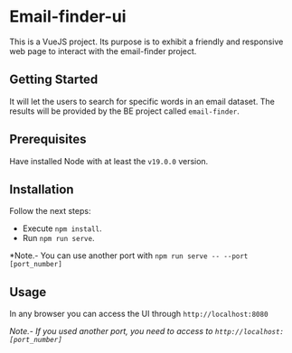 # Email-finder-ui

This is a VueJS project. Its purpose is to exhibit a friendly and responsive web page to interact with the email-finder project.

## Getting Started

It will let the users to search for specific words in an email dataset. The results will be provided by the BE project called `email-finder`.

## Prerequisites

Have installed Node with at least the `v19.0.0` version.

## Installation

Follow the next steps:

- Execute `npm install`.
- Run `npm run serve`.

*Note.- You can use another port with `npm run serve -- --port [port_number]`

## Usage

In any browser you can access the UI through `http://localhost:8080`

*Note.- If you used another port, you need to access to `http://localhost:[port_number]`*
